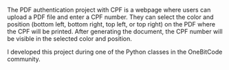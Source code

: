 The PDF authentication project with CPF is a webpage where users can upload a PDF file and enter a CPF number. They can select the color and position (bottom left, bottom right, top left, or top right) on the PDF where the CPF will be printed. After generating the document, the CPF number will be visible in the selected color and position.

I developed this project during one of the Python classes in the OneBitCode community.
